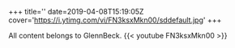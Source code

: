 +++
title=''
date=2019-04-08T15:19:05Z
cover='https://i.ytimg.com/vi/FN3ksxMkn00/sddefault.jpg'
+++

All content belongs to GlennBeck.
{{< youtube FN3ksxMkn00 >}}
